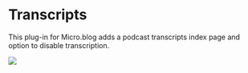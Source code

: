 # Transcripts

This plug-in for Micro.blog adds a podcast transcripts index page and option to disable transcription.

![](https://raw.githubusercontent.com/microdotblog/plugin-transcripts/main/openai_logo_.png)